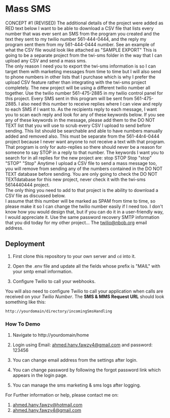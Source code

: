 # Mass SMS

CONCEPT #1 (REVISED) The additional details of the project were added as RED text below
I want to be able to download a CSV file that lists every number that was ever sent an SMS from the program you created and the text they sent to my twilio number 561-444-0444, and the reply my program sent them from my 561-444-0444 number.  See an example of what the CSV file would look like attached as "SAMPLE EXPORT"
This is going to be a separate project from the twi-sms folder in the way that I can upload any CSV and send a mass sms.  
The only reason I need you to export the twi-sms information is so I can target them with marketing messages from time to time but I will also send to phone numbers in other lists that I purchase which is why I prefer the upload CSV feature rather than integrating with the twi-sms project completely.  The new project will be using a different twilio number all together.  Use the twilio number 561-475-2885 in my twilio control panel for this project.  Every SMS sent in this program will be sent from 561-475-2885.  I also need this number to receive replies where I can view and reply to each SMS if I want to.  As the recipients reply to each message, I want you to scan each reply and look for any of these keywords below.  If you see any of these keywords in the message, please add them to the DO NOT TEXT list that you will use to scrub every CSV I upload to send before sending.  This list should be searchable and able to have numbers manually added and removed also.  This must be separate from the 561-44r4-0444 project because I never want anyone to not receive a text with that program.  That program is only for auto-replies so there should never be a reason for someone to say STOP in a reply to that number.   The keywords I want you to search for in all replies for the new project are:
stop
STOP
Stop
"stop"
"STOP"
"Stop"
Anytime I upload a CSV file to send a mass message too, you will remove from sending any of the numbers contained in the DO NOT TEXT database before sending. 
You are only going to check the DO NOT TEXTdatabase for this new project, never check it with the twi-sms 5614440444 project.  
The only thing you need to add to that project is the ability to download a CSV file as discussed below.  
I assume that this number will be marked as SPAM from time to time, so please make it so I can change the twilio number easily if I need too.  I don't know how you would design that, but if you can do it in a user-friendly way, I would appreciate it.  Use the same password recovery SMTP information that you did today for my other project... The twilio@nbob.org email address.


## Deployment

1. First clone this repository to your own server and `cd` into it.

2. Open the .env file and update all the fields whose prefix is "MAIL" with your smtp email information.

3. Configure Twilio to call your webhooks.

  You will also need to configure Twilio to call your application when calls are received
  on your _Twilio Number_. The **SMS & MMS Request URL** should look something like this:

  ```
  http://yourdomain/directory/incomingSmsHandling
  ```

### How To Demo

1. Navigate to http://yourdomain/home

2. Login using Email: ahmed.hany.fawzy4@gmail.com and password: 123456

3. You can change email address from the settings after login.

4. You can change password by following the forgot password link which appears in the login page.

5. You can manage the sms marketing & sms logs after logging.


For Further information or help, please contact me on:
1. ahmed.hany.fawzy@hotmail.com
2. ahmed.hany.fawzy4@gmail.com